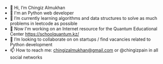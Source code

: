 - :wave: Hi, I’m Chingiz Almukhan
- :eyes: I'm an Python web developer
- :seedling: I’m currently learning algorithms and data structures to solve as much problems in leetcode as possible
- 🔭 Now I'm working on an Internet resource for the Quantum Educational Center https://schoolquantum.kz/
- :revolving_hearts: I’m looking to collaborate on on startups / find vacancies related to Python development
- 📫 How to reach me: chingizalmukhan@gmail.com or @chingizpain in all social networks

